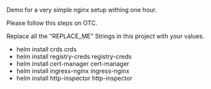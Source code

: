 Demo for a very simple nginx setup withing one hour.

Please follow this steps on OTC.

Replace all the "REPLACE_ME" Strings in this project with your values.

- helm install crds crds
- helm install registry-creds registry-creds
- helm install cert-manager cert-manager
- helm install ingress-nginx ingress-nginx
- helm install http-inspector http-inspector